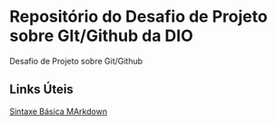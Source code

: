 # Repositório do Desafio de Projeto sobre GIt/Github da DIO
Desafio de Projeto sobre Git/Github

## Links Úteis
[Sintaxe Básica MArkdown](https://www.markdownguide.org/basic-syntax/)
